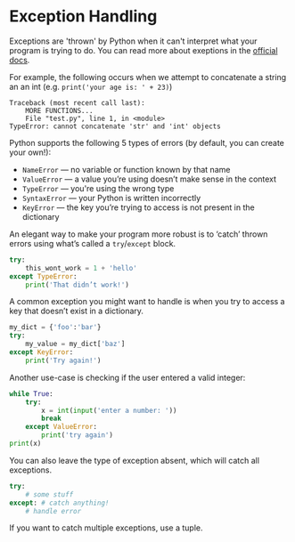 # Exception Handling

Exceptions are 'thrown' by Python when it can't interpret what your program is trying to do. You can read more about exeptions in the [official docs](https://docs.python.org/3.6/tutorial/errors.html).

For example, the following occurs when we attempt to concatenate a string an an int (e.g. `print('your age is: ' + 23)`)

    Traceback (most recent call last):
        MORE FUNCTIONS...
        File "test.py", line 1, in <module>
    TypeError: cannot concatenate 'str' and 'int' objects

Python supports the following 5 types of errors (by default, you can create your own!):

* `NameError` — no variable or function known by that name
* `ValueError` — a value you’re using doesn’t make sense in the context
* `TypeError` — you're using the wrong type
* `SyntaxError` — your Python is written incorrectly
* `KeyError` — the key you’re trying to access is not present in the dictionary

An elegant way to make your program more robust is to ‘catch’ thrown errors using what’s called a `try`/`except` block.

```python
try:
    this_wont_work = 1 + 'hello'
except TypeError:
    print('That didn’t work!')
```

A common exception you might want to handle is when you try to access a key that doesn’t exist in a dictionary.

```python
my_dict = {'foo':'bar'}
try:
    my_value = my_dict['baz']
except KeyError:
    print('Try again!')
```

Another use-case is checking if the user entered a valid integer:

```python
while True:
    try:
        x = int(input('enter a number: '))
        break
    except ValueError:
        print('try again')
print(x)
```


You can also leave the type of exception absent, which will catch all exceptions.

```python
try:
    # some stuff
except: # catch anything!
    # handle error
```


If you want to catch multiple exceptions, use a tuple.

```python

```